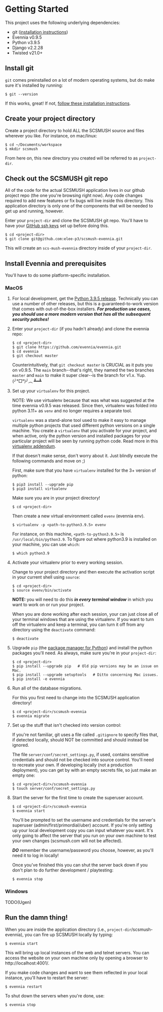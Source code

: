 # Getting Started

This project uses the following underlying dependencies:

* git ([installation instructions](https://git-scm.com/book/en/v2/Getting-Started-Installing-Git))
* Evennia v0.9.5
* Python v3.9.5
* Django v2.2.28
* Twisted v21.0+

## Install git

`git` comes preinstalled on a lot of modern operating systems, but do make sure it's installed by running:

```
$ git --version
```

If this works, great! If not, [follow these installation instructions](https://git-scm.com/book/en/v2/Getting-Started-Installing-Git).

## Create your project directory

Create a project directory to hold ALL the SCSMUSH source and files wherever you like. For instance, on mac/linux:

```
$ cd ~/Documents/workspace
$ mkdir scsmush
```
From here on, this new directory you created will be referred to as `project-dir`.

## Check out the SCSMUSH git repo

All of the code for the actual SCSMUSH application lives in our github project repo (the one you're browsing right now).
Any code changes required to add new features or fix bugs will live inside this directory. This application directory is
only one of the components that will be needed to get up and running, however.

Enter your `project-dir` and clone the SCSMUSH git repo. You'll have to have your
[GitHub ssh keys](https://docs.github.com/en/authentication/connecting-to-github-with-ssh/adding-a-new-ssh-key-to-your-github-account)
set up before doing this.

```
$ cd <project-dir>
$ git clone git@github.com:elee-p3/scsmush-evennia.git
```

This will create an `scs-mush-evennia` directory inside of your `project-dir`.

## Install Evennia and prerequisites

You'll have to do some platform-specific installation.

### MacOS

1. For local development, get the [Python 3.9.5 release](https://www.python.org/downloads/release/python-395/).
   Technically you can use a number of other releases, but this is a guaranteed-to-work version that comes with
   out-of-the-box installers. **_For production use cases, you should use a more modern version that has all the
   subsequent security patches!_**
  
2. Enter your `project-dir` (if you hadn't already) and clone the evennia repo:
   
   ```
   $ cd <project-dir>
   $ git clone https://github.com/evennia/evennia.git
   $ cd evennia
   $ git checkout master
   ```
   
   Counterintuitively, that `git checkout master` is CRUCIAL as it puts you on v0.9.5. The `main` branch--that's right, they named the two branches `master` and `main` to make it super clear--is the branch for v1.x. Yup. (╯°□°)╯︵ ┻━┻
  
3. Set up your `virtualenv` for this project.
   
   NOTE: We use virtualenv because that was what was suggested at the time evennia v0.9.5 was released. Since then, virtualenv
   was folded into python 3.11+ as `venv` and no longer requires a separate tool.
   
   `virtualenv` was a stand-alone tool used to make it easy to manage multiple python projects that used different python
   versions on a single machine. You create a `virtualenv` that you activate for your project, and when active, only the
   python version and installed packages for your particular project will be seen by running python code. Read more
   in this [virtualenv addendum](https://www.evennia.com/docs/0.9.5/Glossary.html#virtualenv).
   
   If that doesn't make sense, don't worry about it. Just blindly execute the following commands and move on ;)
   
   First, make sure that you have `virtualenv` installed for the 3+ version of python:
   
   ```
   $ pip3 install --upgrade pip
   $ pip3 install virtualenv
   ```
   
   Make sure you are in your project directory!
   
   ```
   $ cd <project-dir>
   ```
   Then create a new virtual environment called `evenv` (evennia env).
   
   ```
   $ virtualenv -p <path-to-python3.9.5> evenv
   ```
   For instance, on this machine, `<path-to-python3.9.5>` is `/usr/local/bin/python3.9`. To figure out where python3.9 is
   installed on your machine, you can use `which`:
   
   ```
   $ which python3.9
   ```

4. Activate your virtualenv prior to every working session.
   
   Change to your project directory and then execute the activation script in your current shell using `source`:
   
   ```
   $ cd <project-dir>
   $ source evenv/bin/activate
   ```
   
   **NOTE:** you will need to do this **_in every terminal window_** in which you want to work on or run your project.
   
   When you are done working after each session, your can just close all of your terminal windows that are using the virtualenv.
   If you want to turn off the virtualenv and keep a terminal, you can turn it off from any directory using the `deactivate`
   command:
   
   ```
   $ deactivate
   ```
5. Upgrade `pip` (the [package manager for Python](https://pypi.org/project/pip/)) and install the python packages you'll need.
   As always, make sure you're in your `project-dir`:
   
   ```
   $ cd <project-dir>
   $ pip install --upgrade pip   # Old pip versions may be an issue on Mac.
   $ pip install --upgrade setuptools   # Ditto concerning Mac issues.
   $ pip install -e evennia
   ```
   
6. Run all of the database migrations.
   
   For this you first need to change into the SCSMUSH application directory!
   
   ```
   $ cd <project-dir>/scsmush-evennia
   $ evennia migrate
   ```
   
7. Set up the stuff that isn't checked into version control:
   
   If you're not familiar, git uses a file called `.gitignore` to specify files that, if detected locally, should NOT be committed and should
   instead be ignored.
   
   The file `server/conf/secret_settings.py`, if used, contains sensitive credentials and should not be checked into source control. You'll need
   to recreate your own. If developing locally (not a production deployment), you can get by with an empty secrets file, so just make an empty one:
   
   ```
   $ cd <project-dir>/scsmush-evennia
   $ touch server/conf/secret_settings.py
   ```
   
8. Start the server for the first time to create the superuser account.
   
   ```
   $ cd <project-dir>/scsmush-evennia
   $ evennia start
   ```
   
   You'll be prompted to set the username and credentials for the server's superuser (admin/first/primordial/uber) account. If you're only setting
   up your local development copy you can input whatever you want. It's only going to affect the server that you run on your own machine to test
   your own changes (scsmush.com will not be affected).
   
   **_DO_** remember the username/password you choose, however, as you'll need it to log in locally!
   
   Once you've finished this you can shut the server back down if you don't plan to do further development / playtesting:
   
   ```
   $ evennia stop
   ```

### Windows

TODO(Ugen)

## Run the damn thing!

When you are inside the application directory (i.e., `project-dir`/scsmush-evennia), you can fire up SCSMUSH locally by typing:

```
$ evennia start
```

This will bring up local instances of the web and telnet servers. You can access the website on your own machine only by opening a
browser to http://localhost:4001/.

If you make code changes and want to see them reflected in your local instance, you'll have to restart the server:

```
$ evennia restart
```

To shut down the servers when you're done, use:

```
$ evennia stop
```
